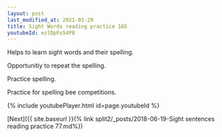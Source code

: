 ```yaml
---
layout: post
last_modified_at: 2021-03-29
title: Sight Words reading practice 165
youtubeId: ezlDpFo54P8
---
```

 
 
Helps to learn sight words and their spelling.

Opportunitiy to repeat the spelling. 

Practice spelling. 
 
Practice for spelling bee competitions. 
 
{% include youtubePlayer.html id=page.youtubeId %}
 
 

[Next]({{ site.baseurl }}{% link  split2/_posts/2018-06-19-Sight sentences reading practice 77.md%})
 
